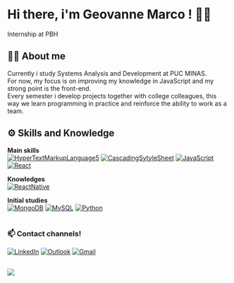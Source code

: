# Hi there, i'm Geovanne Marco ! 👋🏾
Internship at PBH

## **🧑🏾 About me** 

Currently i study Systems Analysis and Development at PUC MINAS.<br>
For now, my focus is on improving my knowledge in JavaScript and my strong point is the front-end.<br>
Every semester i develop projects together with college colleagues, this way we learn programming in practice and reinforce the ability to work as a team.

## **⚙️ Skills and Knowledge**

**Main skills**<br>
[![HyperTextMarkupLanguage5](https://img.shields.io/badge/HTML5-e34c26?style=for-the-badge&logo=html5&logoColor=white)](https://www.w3schools.com/html/)
[![CascadingSytyleSheet](https://img.shields.io/badge/CSS3-blue?style=for-the-badge&logo=css3&logoColor=white)](https://www.w3schools.com/css/)
[![JavaScript](https://img.shields.io/badge/JavaScript-e1af24?style=for-the-badge&logo=javascript&logoColor=white)](https://www.w3schools.com/js)
[![React](https://img.shields.io/badge/React-00758a?style=for-the-badge&logo=react&logoColor=white)](https://react.dev/learn)

**Knowledges**<br>
[![ReactNative](https://img.shields.io/badge/React_Native-20232A?style=for-the-badge&logo=react&logoColor=61DAFB)](https://reactnative.dev/docs/getting-started)

**Initial studies**<br>
[![MongoDB](https://img.shields.io/badge/MongoDB-4EA94B?style=for-the-badge&logo=mongodb&logoColor=white)](https://www.w3schools.com/mongodb)
[![MySQL](https://img.shields.io/badge/MySQL-00000F?style=for-the-badge&logo=mysql&logoColor=white)](https://www.w3schools.com/MySQL)
[![Python](https://img.shields.io/badge/Python-3776AB?style=for-the-badge&logo=python&logoColor=white)](https://www.w3schools.com/python)

#

### 📫 Contact channels!

[![LinkedIn](https://img.shields.io/badge/LinkedIn-0077B5?style=for-the-badge&logo=linkedin&logoColor=white)](https://www.linkedin.com/in/geovanne-marco-531998160/)
[![Outlook](https://img.shields.io/badge/-Outlook-%23333?style=for-the-badge&logo=Microsoft+Outlook&logoColor=white)](mailto:geovanne_marco@hotmail.com)
[![Gmail](https://img.shields.io/badge/Gmail-D14836?style=for-the-badge&logo=gmail&logoColor=white)](mailto:geovanne.marco@gmail.com)

##
![](https://komarev.com/ghpvc/?username=geovanneh)

<!--
- 🔭 I’m currently working on ...
- 🌱 I’m currently learning ...
- 👯 I’m looking to collaborate on ...
- 🤔 I’m looking for help with ...
- 💬 Ask me about ...
- 📫 How to reach me: ...
- 😄 Pronouns: ...
- ⚡ Fun fact: ...
-->
